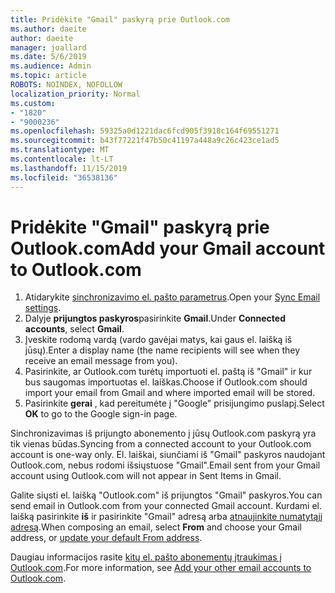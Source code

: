 ```yaml
---
title: Pridėkite "Gmail" paskyrą prie Outlook.com
ms.author: daeite
author: daeite
manager: joallard
ms.date: 5/6/2019
ms.audience: Admin
ms.topic: article
ROBOTS: NOINDEX, NOFOLLOW
localization_priority: Normal
ms.custom:
- "1820"
- "9000236"
ms.openlocfilehash: 59325a0d1221dac6fcd905f3918c164f69551271
ms.sourcegitcommit: b43f77221f47b50c41197a448a9c26c423ce1ad5
ms.translationtype: MT
ms.contentlocale: lt-LT
ms.lasthandoff: 11/15/2019
ms.locfileid: "36538136"
---
```

# <a name="add-your-gmail-account-to-outlookcom"></a><span data-ttu-id="d1a95-102">Pridėkite "Gmail" paskyrą prie Outlook.com</span><span class="sxs-lookup"><span data-stu-id="d1a95-102">Add your Gmail account to Outlook.com</span></span>

1. <span data-ttu-id="d1a95-103">Atidarykite [sinchronizavimo el. pašto parametrus](https://go.microsoft.com/fwlink/?linkid=875264).</span><span class="sxs-lookup"><span data-stu-id="d1a95-103">Open your [Sync Email settings](https://go.microsoft.com/fwlink/?linkid=875264).</span></span>
2. <span data-ttu-id="d1a95-104">Dalyje **prijungtos paskyros**pasirinkite **Gmail**.</span><span class="sxs-lookup"><span data-stu-id="d1a95-104">Under **Connected accounts**, select **Gmail**.</span></span>
3. <span data-ttu-id="d1a95-105">Įveskite rodomą vardą (vardo gavėjai matys, kai gaus el. laišką iš jūsų).</span><span class="sxs-lookup"><span data-stu-id="d1a95-105">Enter a display name (the name recipients will see when they receive an email message from you).</span></span>
4. <span data-ttu-id="d1a95-106">Pasirinkite, ar Outlook.com turėtų importuoti el. paštą iš "Gmail" ir kur bus saugomas importuotas el. laiškas.</span><span class="sxs-lookup"><span data-stu-id="d1a95-106">Choose if Outlook.com should import your email from Gmail and where imported email will be stored.</span></span>
5. <span data-ttu-id="d1a95-107">Pasirinkite **gerai** , kad pereitumėte į "Google" prisijungimo puslapį.</span><span class="sxs-lookup"><span data-stu-id="d1a95-107">Select **OK** to go to the Google sign-in page.</span></span>

<span data-ttu-id="d1a95-108">Sinchronizavimas iš prijungto abonemento į jūsų Outlook.com paskyrą yra tik vienas būdas.</span><span class="sxs-lookup"><span data-stu-id="d1a95-108">Syncing from a connected account to your Outlook.com account is one-way only.</span></span> <span data-ttu-id="d1a95-109">El. laiškai, siunčiami iš "Gmail" paskyros naudojant Outlook.com, nebus rodomi išsiųstuose "Gmail".</span><span class="sxs-lookup"><span data-stu-id="d1a95-109">Email sent from your Gmail account using Outlook.com will not appear in Sent Items in Gmail.</span></span>

<span data-ttu-id="d1a95-110">Galite siųsti el. laišką "Outlook.com" iš prijungtos "Gmail" paskyros.</span><span class="sxs-lookup"><span data-stu-id="d1a95-110">You can send email in Outlook.com from your connected Gmail account.</span></span> <span data-ttu-id="d1a95-111">Kurdami el. laišką pasirinkite **iš** ir pasirinkite "Gmail" adresą arba [atnaujinkite numatytąjį adresą](https://go.microsoft.com/fwlink/?linkid=875264).</span><span class="sxs-lookup"><span data-stu-id="d1a95-111">When composing an email, select **From** and choose your Gmail address, or [update your default From address](https://go.microsoft.com/fwlink/?linkid=875264).</span></span>

<span data-ttu-id="d1a95-112">Daugiau informacijos rasite [kitų el. pašto abonementų įtraukimas į Outlook.com](https://support.office.com/article/c5224df4-5885-4e79-91ba-523aa743f0ba?wt.mc_id=Office_Outlook_com_Alchemy).</span><span class="sxs-lookup"><span data-stu-id="d1a95-112">For more information, see [Add your other email accounts to Outlook.com](https://support.office.com/article/c5224df4-5885-4e79-91ba-523aa743f0ba?wt.mc_id=Office_Outlook_com_Alchemy).</span></span>